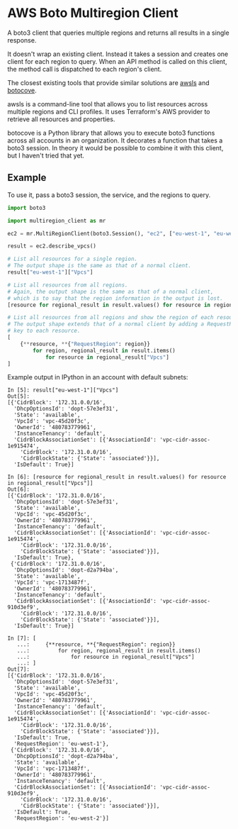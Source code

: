 # AWS Boto Multiregion Client

A boto3 client that queries multiple regions and returns all results in a single response.

It doesn't wrap an existing client. Instead it takes a session and creates one client for each region to query. When an API method is called on this client, the method call is dispatched to each region's client.

The closest existing tools that provide similar solutions are [awsls](https://github.com/jckuester/awsls) and [botocove](https://github.com/connelldave/botocove).

awsls is a command-line tool that allows you to list resources across multiple regions and CLI profiles. It uses Terraform's AWS provider to retrieve all resources and properties.

botocove is a Python library that allows you to execute boto3 functions across all accounts in an organization. It decorates a function that takes a boto3 session. In theory it would be possible to combine it with this client, but I haven't tried that yet.

## Example

To use it, pass a boto3 session, the service, and the regions to query.

```python
import boto3

import multiregion_client as mr

ec2 = mr.MultiRegionClient(boto3.Session(), "ec2", ["eu-west-1", "eu-west-2"])

result = ec2.describe_vpcs()

# List all resources for a single region.
# The output shape is the same as that of a normal client.
result["eu-west-1"]["Vpcs"]

# List all resources from all regions.
# Again, the output shape is the same as that of a normal client,
# which is to say that the region information in the output is lost.
[resource for regional_result in result.values() for resource in regional_result["Vpcs"]]

# List all resources from all regions and show the region of each resource.
# The output shape extends that of a normal client by adding a RequestRegion
# key to each resource.
[
    {**resource, **{"RequestRegion": region}}
        for region, regional_result in result.items()
            for resource in regional_result["Vpcs"]
]
```

Example output in IPython in an account with default subnets:

```text
In [5]: result["eu-west-1"]["Vpcs"]
Out[5]: 
[{'CidrBlock': '172.31.0.0/16',
  'DhcpOptionsId': 'dopt-57e3ef31',
  'State': 'available',
  'VpcId': 'vpc-45d20f3c',
  'OwnerId': '480783779961',
  'InstanceTenancy': 'default',
  'CidrBlockAssociationSet': [{'AssociationId': 'vpc-cidr-assoc-1e915474',
    'CidrBlock': '172.31.0.0/16',
    'CidrBlockState': {'State': 'associated'}}],
  'IsDefault': True}]

In [6]: [resource for regional_result in result.values() for resource in regional_result["Vpcs"]]
Out[6]: 
[{'CidrBlock': '172.31.0.0/16',
  'DhcpOptionsId': 'dopt-57e3ef31',
  'State': 'available',
  'VpcId': 'vpc-45d20f3c',
  'OwnerId': '480783779961',
  'InstanceTenancy': 'default',
  'CidrBlockAssociationSet': [{'AssociationId': 'vpc-cidr-assoc-1e915474',
    'CidrBlock': '172.31.0.0/16',
    'CidrBlockState': {'State': 'associated'}}],
  'IsDefault': True},
 {'CidrBlock': '172.31.0.0/16',
  'DhcpOptionsId': 'dopt-d2a794ba',
  'State': 'available',
  'VpcId': 'vpc-1713487f',
  'OwnerId': '480783779961',
  'InstanceTenancy': 'default',
  'CidrBlockAssociationSet': [{'AssociationId': 'vpc-cidr-assoc-910d3ef9',
    'CidrBlock': '172.31.0.0/16',
    'CidrBlockState': {'State': 'associated'}}],
  'IsDefault': True}]

In [7]: [
   ...:     {**resource, **{"RequestRegion": region}}
   ...:         for region, regional_result in result.items()
   ...:             for resource in regional_result["Vpcs"]
   ...: ]
Out[7]: 
[{'CidrBlock': '172.31.0.0/16',
  'DhcpOptionsId': 'dopt-57e3ef31',
  'State': 'available',
  'VpcId': 'vpc-45d20f3c',
  'OwnerId': '480783779961',
  'InstanceTenancy': 'default',
  'CidrBlockAssociationSet': [{'AssociationId': 'vpc-cidr-assoc-1e915474',
    'CidrBlock': '172.31.0.0/16',
    'CidrBlockState': {'State': 'associated'}}],
  'IsDefault': True,
  'RequestRegion': 'eu-west-1'},
 {'CidrBlock': '172.31.0.0/16',
  'DhcpOptionsId': 'dopt-d2a794ba',
  'State': 'available',
  'VpcId': 'vpc-1713487f',
  'OwnerId': '480783779961',
  'InstanceTenancy': 'default',
  'CidrBlockAssociationSet': [{'AssociationId': 'vpc-cidr-assoc-910d3ef9',
    'CidrBlock': '172.31.0.0/16',
    'CidrBlockState': {'State': 'associated'}}],
  'IsDefault': True,
  'RequestRegion': 'eu-west-2'}]
```
